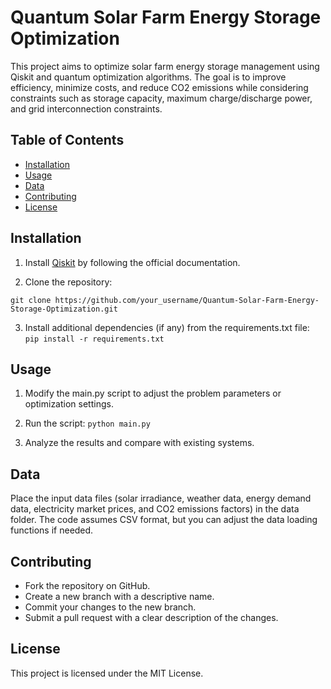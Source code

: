 # Quantum Solar Farm Energy Storage Optimization

This project aims to optimize solar farm energy storage management using Qiskit and quantum optimization algorithms. The goal is to improve efficiency, minimize costs, and reduce CO2 emissions while considering constraints such as storage capacity, maximum charge/discharge power, and grid interconnection constraints.

## Table of Contents

- [Installation](#installation)
- [Usage](#usage)
- [Data](#data)
- [Contributing](#contributing)
- [License](#license)

## Installation

1. Install [Qiskit](https://qiskit.org/documentation/getting_started.html) by following the official documentation.

2. Clone the repository:

```git clone https://github.com/your_username/Quantum-Solar-Farm-Energy-Storage-Optimization.git```

3. Install additional dependencies (if any) from the requirements.txt file: ```pip install -r requirements.txt```

## Usage

1. Modify the main.py script to adjust the problem parameters or optimization settings.

2. Run the script: ```python main.py```

3. Analyze the results and compare with existing systems.

## Data

Place the input data files (solar irradiance, weather data, energy demand data, electricity market prices, and CO2 emissions factors) in the data folder. The code assumes CSV format, but you can adjust the data loading functions if needed.

## Contributing

- Fork the repository on GitHub.
- Create a new branch with a descriptive name.
- Commit your changes to the new branch.
- Submit a pull request with a clear description of the changes.

## License

This project is licensed under the MIT License.




